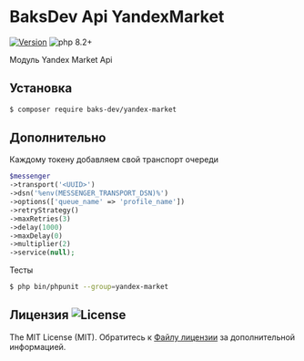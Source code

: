 # BaksDev Api YandexMarket

[![Version](https://img.shields.io/badge/version-7.0.4-blue)](https://github.com/baks-dev/yandex-market/releases)
![php 8.2+](https://img.shields.io/badge/php-min%208.1-red.svg)

Модуль Yandex Market Api

## Установка

``` bash
$ composer require baks-dev/yandex-market
```

## Дополнительно

Каждому токену добавляем свой транспорт очереди

``` php
$messenger
->transport('<UUID>')
->dsn('%env(MESSENGER_TRANSPORT_DSN)%')
->options(['queue_name' => 'profile_name'])
->retryStrategy()
->maxRetries(3)
->delay(1000)
->maxDelay(0)
->multiplier(2)
->service(null);
```

Тесты

``` bash
$ php bin/phpunit --group=yandex-market
```

## Лицензия ![License](https://img.shields.io/badge/MIT-green)

The MIT License (MIT). Обратитесь к [Файлу лицензии](LICENSE.md) за дополнительной информацией.

